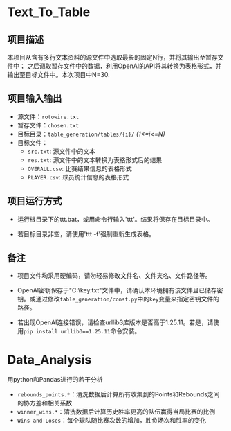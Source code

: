 # Text_To_Table

## 项目描述

本项目从含有多行文本资料的源文件中选取最长的固定N行，并将其输出至暂存文件中；
之后调取暂存文件中的数据，利用OpenAI的API将其转换为表格形式，并输出至目标文件中。本次项目中N=30.

## 项目输入输出

- 源文件：`rotowire.txt`
- 暂存文件：`chosen.txt`
- 目标目录：`table_generation/tables/{i}/` *(1<=i<=N)*
- 目标文件：
  - `src.txt`: 源文件中的文本
  - `res.txt`: 源文件中的文本转换为表格形式后的结果
  - `OVERALL.csv`: 比赛结果信息的表格形式
  - `PLAYER.csv`: 球员统计信息的表格形式

## 项目运行方式

- 运行根目录下的ttt.bat，或用命令行输入'ttt'。结果将保存在目标目录中。

- 若目标目录非空，请使用'ttt -f'强制重新生成表格。

## 备注

- 项目文件均采用硬编码，请勿轻易修改文件名、文件夹名、文件路径等。

- OpenAI密钥保存于"C:\\key.txt"文件中，请确认本环境拥有该文件且已储存密钥。或通过修改`table_generation/const.py`中的`key`变量来指定密钥文件的路径。

- 若出现OpenAI连接错误，请检查urllib3库版本是否高于1.25.11。若是，请使用`pip install urllib3==1.25.11`命令安装。

# Data_Analysis

用python和Pandas进行的若干分析

- `rebounds_points.*`：清洗数据后计算所有收集到的Points和Rebounds之间的协方差和相关系数
- `winner_wins.*`：清洗数据后计算历史胜率更高的队伍赢得当局比赛的比例
- `Wins and Loses`：每个球队随比赛次数的增加，胜负场次和胜率的变化
